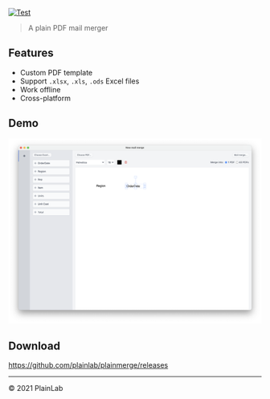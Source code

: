 [![Test](https://github.com/plainlab/plainmerge/actions/workflows/test.yml/badge.svg)](https://github.com/plainlab/plainmerge/actions/workflows/test.yml)

> A plain PDF mail merger

## Features

- Custom PDF template
- Support `.xlsx`, `.xls`, `.ods` Excel files
- Work offline
- Cross-platform

## Demo

![Demo](./.erb/assets/demo.png)

## Download

https://github.com/plainlab/plainmerge/releases

---

&copy; 2021 PlainLab
